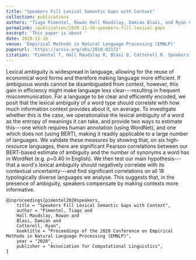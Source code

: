 ```yaml
---
title: "Speakers Fill Lexical Semantic Gaps with Context"
collection: publications
authors: "Tiago Pimentel, Rowan Hall Maudslay, Damián Blasi, and Ryan Cotterell"
permalink: /publication/2020-11-16-speakers-fill-lexical-gaps
excerpt: 'This paper is about '
date: 2020-11-16
venue: 'Empirical Methods in Natural Language Processing (EMNLP)'
paperurl: 'https://arxiv.org/abs/2010.02172'
citation: 'Pimentel T, Hall Maudslay R, Blasi D, Cotterell R. Speakers Fill Lexical Semantic Gaps with Context. In: Proceedings of the 2020 Conference on Empirical Methods in Natural Language Processing (EMNLP), 2020 Nov.'
---
```


Lexical ambiguity is widespread in language, allowing for the reuse of economical word forms and therefore making language more efficient. If ambiguous words cannot be disambiguated from context, however, this gain in efficiency might make language less clear---resulting in frequent miscommunication. For a language to be clear and efficiently encoded, we posit that the lexical ambiguity of a word type should correlate with how much information context provides about it, on average. To investigate whether this is the case, we operationalise the lexical ambiguity of a word as the entropy of meanings it can take, and provide two ways to estimate this---one which requires human annotation (using WordNet), and one which does not (using BERT), making it readily applicable to a large number of languages. We validate these measures by showing that, on six high-resource languages, there are significant Pearson correlations between our BERT-based estimate of ambiguity and the number of synonyms a word has in WordNet (e.g. ρ=0.40 in English). We then test our main hypothesis---that a word's lexical ambiguity should negatively correlate with its contextual uncertainty---and find significant correlations on all 18 typologically diverse languages we analyse. This suggests that, in the presence of ambiguity, speakers compensate by making contexts more informative.

```
@inproceedings{pimentel2020speakers,
    title = "Speakers Fill Lexical Semantic Gaps with Context",
    author = "Pimentel, Tiago and
    Hall Maudslay, Rowan and
    Blasi, Damián and
    Cotterell, Ryan",
    booktitle = "Proceedings of the 2020 Conference on Empirical Methods in Natural Language Processing (EMNLP)",
    year = "2020",
    publisher = "Association for Computational Linguistics",
}
```